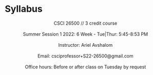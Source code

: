 # Syllabus

<p align = "center">
CSCI 26500 // 3 credit course <br></br>
Summer Session 1 2022: 6 Week - Tue|Thur: 5:45-8:53 PM <br></br>
Instructor: Ariel Avshalom <br></br>
Email: csciprofessor+S22-26500@gmail.com <br></br>
Office hours: Before or after class on Tuesday by request <br></br>
</p>

